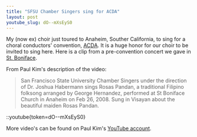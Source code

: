 ```yaml
---
title: "SFSU Chamber Singers sing for ACDA"
layout: post
youtube_slug: dO--mXsEyS0
---
```


My (now ex) choir just toured to Anaheim, Souther California, to sing for
a choral conductors' convention, [ACDA](http://www.acdaonline.org/).
It is a huge honor for our choir to be invited to sing here. Here is a clip
from a pre-convention concert we gave in <a
href="http://www.rc.net/orange/stboniface/">St. Boniface</a>.

From Paul Kim's description of the video:

> San Francisco State University Chamber Singers under the direction of Dr.
> Joshua Habermann sings Rosas Pandan, a traditional Filipino folksong arranged
> by George Hernandez, performed at St Boniface Church in Anaheim on Feb 26,
> 2008. Sung in Visayan about the beautiful maiden Rosas Pandan.

::youtube{token=dO--mXsEyS0}

More video's can be found on Paul Kim's [YouTube account](http://www.youtube.com/user/VideoBuck).
